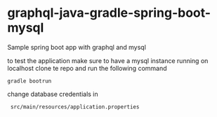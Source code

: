 # graphql-java-gradle-spring-boot-mysql

Sample spring boot app with graphql and mysql

to test the application make sure to have a mysql instance running on localhost
clone te repo and run the following command


```
gradle bootrun

```

change database credentials in

```
 src/main/resources/application.properties

```